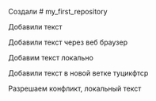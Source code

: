 ﻿Создали # my_first_repository

Добавили текст

Добавили текст через веб браузер

Добавим текст локально 

Добавили текст в новой ветке туцикфтср

Разрешаем конфликт, локальный текст 
